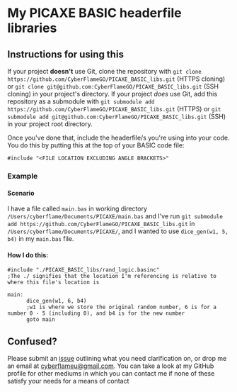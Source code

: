 # My PICAXE BASIC headerfile libraries

## Instructions for using this
If your project __doesn't__ use Git, clone the repository with `git clone https://github.com/CyberFlameGO/PICAXE_BASIC_libs.git` (HTTPS cloning) or `git clone git@github.com:CyberFlameGO/PICAXE_BASIC_libs.git` (SSH cloning) in your project's directory.
If your project *does* use Git, add this repository as a submodule with `git submodule add https://github.com/CyberFlameGO/PICAXE_BASIC_libs.git` (HTTPS) or `git submodule add git@github.com:CyberFlameGO/PICAXE_BASIC_libs.git` (SSH) in your project root directory.

Once you've done that, include the headerfile/s you're using into your code. You do this by putting this at the top of your BASIC code file:
```basic
#include "<FILE LOCATION EXCLUDING ANGLE BRACKETS>"
```

### Example
#### Scenario
I have a file called `main.bas` in working directory `/Users/cyberflame/Documents/PICAXE/main.bas` and I've run `git submodule add https://github.com/CyberFlameGO/PICAXE_BASIC_libs.git` in `/Users/cyberflame/Documents/PICAXE/`, and I wanted to use `dice_gen(w1, 5, b4)` in my `main.bas` file.

#### How I do this:
```basic
#include "./PICAXE_BASIC_libs/rand_logic.basinc"
;The ./ signifies that the location I'm referencing is relative to where this file's location is

main:
      dice_gen(w1, 6, b4)
      ;w1 is where we store the original random number, 6 is for a number 0 - 5 (including 0), and b4 is for the new number
      goto main
```
## Confused?
Please submit an [issue](https://github.com/CyberFlameGO/PICAXE_BASIC_libs/issues/new?assignees=CyberFlameGO&labels=question&template=question.yml) outlining what you need clarification on, or drop me an email at [cyberflameu@gmail.com](mailto:cyberflameu@gmail.com). You can take a look at my GitHub profile for other mediums in which you can contact me if none of these satisfy your needs for a means of contact

